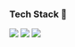 ### Tech Stack 👋

<img src="https://img.shields.io/badge/Typescript-3178C6?style=flat-square&logo=Typescript&logoColor=white"/> <img src="https://img.shields.io/badge/React-61DAFB?style=flat-square&logo=React&logoColor=black"/> <img src="https://img.shields.io/badge/Tailwind CSS-06B6D4?style=flat-square&logo=Tailwind CSS&logoColor=white"/>
  
